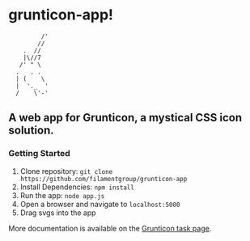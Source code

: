 # grunticon-app!

```
         /'
        //
    .  //
    |\//7
   /' " \     
  .   . .      
  | (    \     
  |  '._  '        
  /    \'-'

```

## A web app for Grunticon, a mystical CSS icon solution.

### Getting Started

1. Clone repository: `git clone https://github.com/filamentgroup/grunticon-app`
2. Install Dependencies: `npm install`
2. Run the app: `node app.js`
3. Open a browser and navigate to `localhost:5000`
4. Drag svgs into the app

More documentation is available on the [Grunticon task page](https://github.com/filamentgroup/grunticon/).
